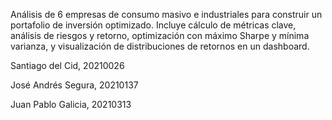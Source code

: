 Análisis de 6 empresas de consumo masivo e industriales para construir un portafolio de inversión optimizado. Incluye cálculo de métricas clave, análisis de riesgos y retorno, optimización con máximo Sharpe y mínima varianza, y visualización de distribuciones de retornos en un dashboard.

Santiago del Cid, 20210026

José Andrés Segura, 20210137

Juan Pablo Galicia, 20210313
